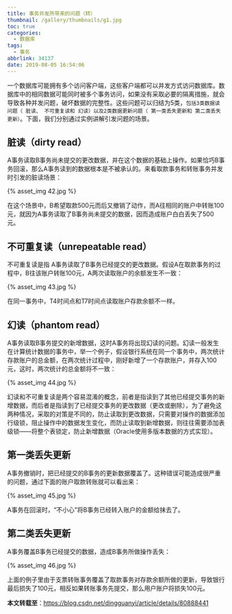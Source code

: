 ```yaml
---
title: 事务并发所带来的问题（转）
thumbnail: /gallery/thumbnails/g1.jpg
toc: true
categories:
  - 数据库
tags:
  - 事务
abbrlink: 34137
date: 2019-08-05 16:54:06
---
```


一个数据库可能拥有多个访问客户端，这些客户端都可以并发方式访问数据库。数据库中的相同数据可能同时被多个事务访问，如果没有采取必要的隔离措施，就会导致各种并发问题，破坏数据的完整性<!--more-->。这些问题可以归结为5类，`包括3类数据读问题（ 脏读、 不可重复读和 幻读）以及2类数据更新问题（ 第一类丢失更新和 第二类丢失更新）`。下面，我们分别通过实例讲解引发问题的场景。 

## **脏读（dirty read）**

​	A事务读取B事务尚未提交的更改数据，并在这个数据的基础上操作。如果恰巧B事务回滚，那么A事务读到的数据根本是不被承认的。来看取款事务和转账事务并发时引发的脏读场景：  

{% asset_img  42.jpg %}

在这个场景中，B希望取款500元而后又撤销了动作，而A往相同的账户中转账100元，就因为A事务读取了B事务尚未提交的数据，因而造成账户白白丢失了500元。



## **不可重复读（unrepeatable read）** 

不可重复读是指 A事务读取了B事务已经提交的更改数据。假设A在取款事务的过程中，B往该账户转账100元，A两次读取账户的余额发生不一致： 

{% asset_img  43.jpg %}

在同一事务中，T4时间点和T7时间点读取账户存款余额不一样。 



## **幻读（phantom read）** 

A事务读取B事务提交的新增数据，这时A事务将出现幻读的问题。幻读一般发生在计算统计数据的事务中，举一个例子，假设银行系统在同一个事务中，两次统计存款账户的总金额，在两次统计过程中，刚好新增了一个存款账户，并存入100元，这时，两次统计的总金额将不一致：  

{% asset_img  44.jpg %}

幻读和不可重复读是两个容易混淆的概念，前者是指读到了其他已经提交事务的新增数据，而后者是指读到了已经提交事务的更改数据（更改或删除），为了避免这两种情况，采取的对策是不同的，防止读取到更改数据，只需要对操作的数据添加行级锁，阻止操作中的数据发生变化，而防止读取到新增数据，则往往需要添加表级锁——将整个表锁定，防止新增数据（Oracle使用多版本数据的方式实现）。  



## **第一类丢失更新**

A事务撤销时，把已经提交的B事务的更新数据覆盖了。这种错误可能造成很严重的问题，通过下面的账户取款转账就可以看出来： 

{% asset_img  45.jpg %}

A事务在回滚时，“不小心”将B事务已经转入账户的金额给抹去了。 



## **第二类丢失更新**

A事务覆盖B事务已经提交的数据，造成B事务所做操作丢失：  

{% asset_img  46.jpg %}

上面的例子里由于支票转账事务覆盖了取款事务对存款余额所做的更新，导致银行最后损失了100元，相反如果转账事务先提交，那么用户账户将损失100元。

**本文转载至**：https://blog.csdn.net/dingguanyi/article/details/80888441
